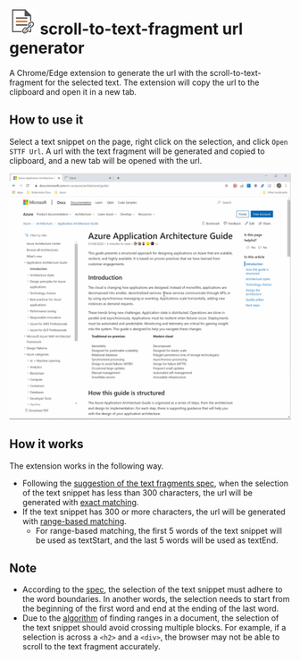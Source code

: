 # ![Icon](/src/images/sttf-url48.png) scroll-to-text-fragment url generator

A Chrome/Edge extension to generate the url with the scroll-to-text-fragment for the selected text. The extension will copy the url to the clipboard and open it in a new tab.

## How to use it

Select a text snippet on the page, right click on the selection, and click `Open STTF Url`. A url with the text fragment will be generated and copied to clipboard, and a new tab will be opened with the url.

![how to use](/media/sttf-url.gif)

## How it works

The extension works in the following way.

- Following the [suggestion of the text fragments spec](https://wicg.github.io/scroll-to-text-fragment/#prefer-exact-matching-to-range-based#:~:text=It%20is%20recommended%20that%20text%20snippets%20shorter%20than%20300%20characters%20always%20be%20encoded%20using%20an%20exact%20match.%20Above%20this%20limit%2C%20the%20UA%20should%20encode%20the%20string%20as%20a%20range-based%20match.), when the selection of the text snippet has less than 300 characters, the url will be generated with [exact matching](https://wicg.github.io/scroll-to-text-fragment/#syntax#:~:text=If%20only%20textStart%20is%20specified%2C%20the%20first%20instance%20of%20this%20exact%20text%20string%20is%20the%20target%20text.).
- If the text snippet has 300 or more characters, the url will be generated with [range-based matching](https://wicg.github.io/scroll-to-text-fragment/#syntax#:~:text=If%20the%20textEnd%20parameter%20is%20also%20specified%2C%20then%20the%20text%20directive%20refers%20to%20a%20range%20of%20text%20in%20the%20page.).
  - For range-based matching, the first 5 words of the text snippet will be used as textStart, and the last 5 words will be used as textEnd.

## Note

- According to the [spec](https://wicg.github.io/scroll-to-text-fragment/#word-boundaries#:~:text=The%20substring%20%22mountain%20range%22%20is%20word%20bounded%20within%20the%20string%20%22An%20impressive%20mountain%20range%22%20but%20not%20within%20%22An%20impressive%20mountain%20ranger%22.), the selection of the text snippet must adhere to the word boundaries. In another words, the selection needs to start from the beginning of the first word and end at the ending of the last word.
- Due to the [algorithm](https://wicg.github.io/scroll-to-text-fragment/#finding-ranges-in-a-document#:~:text=each%20of%20prefix%2C%20textStart%2C%20textEnd%2C%20and%20suffix%20will%20only%20match%20text%20within%20a%20single%20block.) of finding ranges in a document, the selection of the text snippet should avoid crossing multiple blocks. For example, if a selection is across a `<h2>` and a `<div>`, the browser may not be able to scroll to the text fragment accurately.
